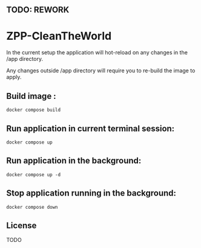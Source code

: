 ## TODO: REWORK


# ZPP-CleanTheWorld

In the current setup the application will hot-reload on any changes in the /app directory.

Any changes outside /app directory will require you to re-build the image to apply.

## Build image :
```
docker compose build
```


## Run application in current terminal session:
```
docker compose up
```

## Run application in the background:
```
docker compose up -d
```

## Stop application running in the background:
```
docker compose down
```


## License

TODO
